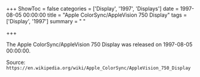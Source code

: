 +++
ShowToc = false
categories = ['Display', '1997', 'Displays']
date = 1997-08-05 00:00:00
title = "Apple ColorSync/AppleVision 750 Display"
tags = ['Display', '1997']
summary = " "

+++

The Apple ColorSync/AppleVision 750 Display was released on 1997-08-05 00:00:00.

Source: `https://en.wikipedia.org/wiki/Apple_ColorSync/AppleVision_750_Display`


